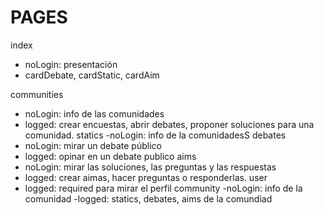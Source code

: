 # PAGES

index
  - noLogin: presentación
  - cardDebate, cardStatic, cardAim
  
communities
  - noLogin: info de las comunidades
  - logged: crear encuestas, abrir debates, proponer soluciones para una comunidad.
statics
  -noLogin: info de la comunidadesS
debates
  - noLogin: mirar un debate público
  - logged: opinar en un debate publico
aims
  - noLogin: mirar las soluciones, las preguntas y las respuestas
  - logged: crear aimas, hacer preguntas o responderlas.
user
  - logged: required para mirar el perfil
community
  -noLogin: info de la comunidad
  -logged: statics, debates, aims de la comundiad
